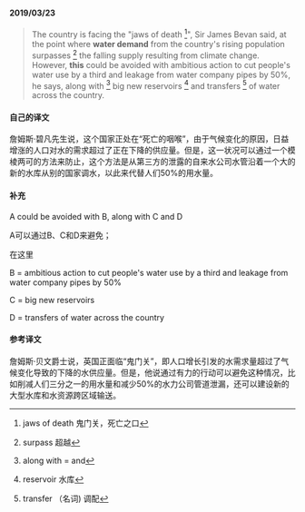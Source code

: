 #### 2019/03/23

> The country is facing the "jaws of death [^1]", Sir James Bevan said, at the point where **water demand** from the country's rising population surpasses [^2] the falling supply resulting from climate change. However, **this** could be avoided with ambitious action to cut people's water use by a third and leakage from water company pipes by 50%, he says, along with [^3] big new reservoirs [^4] and transfers [^5] of water across the country.



#### 自己的译文

詹姆斯·碧凡先生说，这个国家正处在“死亡的咽喉”，由于气候变化的原因，日益增涨的人口对水的需求超过了正在下降的供应量。但是，这一状况可以通过一个模棱两可的方法来防止，这个方法是从第三方的泄露的自来水公司水管沿着一个大的新的水库从别的国家调水，以此来代替人们50%的用水量。



#### 补充

A could be avoided with B, along with C and D

A可以通过B、C和D来避免；

在这里

B = ambitious action to cut people's water use by a third and leakage from water company pipes by 50%

C = big new reservoirs

D = transfers of water across the country



#### 参考译文

詹姆斯·贝文爵士说，英国正面临“鬼门关”，即人口增长引发的水需求量超过了气候变化导致的下降的水供应量。但是，他说通过有力的行动可以避免这种情况，比如削减人们三分之一的用水量和减少50%的水力公司管道泄漏，还可以建设新的大型水库和水资源跨区域输送。



[^1]: jaws of death 鬼门关，死亡之口
[^2]: surpass 超越
[^3]: along with = and
[^4]: reservoir 水库
[^5]: transfer （名词) 调配